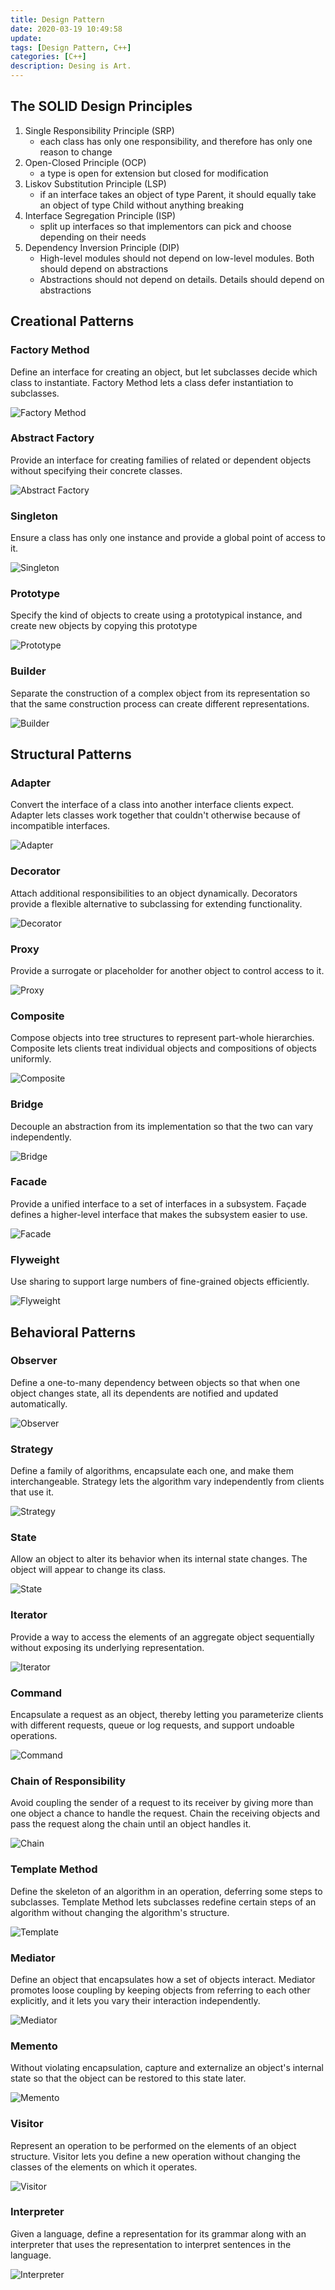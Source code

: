 ```yaml
---
title: Design Pattern
date: 2020-03-19 10:49:58
update:
tags: [Design Pattern, C++]
categories: [C++]
description: Desing is Art.
---
```


## The SOLID Design Principles

1. Single Responsibility Principle (SRP)
   - each class has only one responsibility, and therefore has only one reason to change
2. Open-Closed Principle (OCP)
   - a type is open for extension but closed for modification
3. Liskov Substitution Principle (LSP)
   - if an interface takes an object of type Parent, it should equally take an object of type Child without anything breaking
4. Interface Segregation Principle (ISP)
   - split up interfaces so that implementors can pick and choose depending on their needs
5. Dependency Inversion Principle (DIP)
   - High-level modules should not depend on low-level modules. Both should depend on abstractions
   - Abstractions should not depend on details. Details should depend on abstractions

## Creational Patterns

### Factory Method

Define an interface for creating an object, but let subclasses decide which class to instantiate. Factory Method lets a class defer instantiation to subclasses.

![Factory Method](https://s1.ax1x.com/2020/03/21/8RM26I.gif)

### Abstract Factory

Provide an interface for creating families of related or dependent objects without specifying their concrete classes.

![Abstract Factory](https://s1.ax1x.com/2020/03/21/8RMThQ.gif)

### Singleton

Ensure a class has only one instance and provide a global point of access to it.

![Singleton](https://s1.ax1x.com/2020/03/21/8RMjBV.gif)

### Prototype

Specify the kind of objects to create using a prototypical instance, and create new objects by copying this prototype

![Prototype](https://s1.ax1x.com/2020/03/21/8RMzAU.gif)

### Builder

Separate the construction of a complex object from its representation so that the same construction process can create different representations.

![Builder](https://s1.ax1x.com/2020/03/21/8RMcpd.gif)

## Structural Patterns

### Adapter

Convert the interface of a class into another interface clients expect. Adapter lets classes work together that couldn't otherwise because of incompatible interfaces.

![Adapter](https://s1.ax1x.com/2020/03/21/8RQAnx.gif)

### Decorator

Attach additional responsibilities to an object dynamically. Decorators provide a flexible alternative to subclassing for extending functionality.

![Decorator](https://s1.ax1x.com/2020/03/21/8RQn4e.gif)

### Proxy

Provide a surrogate or placeholder for another object to control access to it.

![Proxy](https://s1.ax1x.com/2020/03/21/8RQaCQ.gif)

### Composite

Compose objects into tree structures to represent part-whole hierarchies. Composite lets clients treat individual objects and compositions of objects uniformly.

![Composite](https://s1.ax1x.com/2020/03/21/8RQDuq.gif)

### Bridge

Decouple an abstraction from its implementation so that the two can vary independently.

![Bridge](https://s1.ax1x.com/2020/03/21/8RQcUU.gif)

### Facade

Provide a unified interface to a set of interfaces in a subsystem. Façade defines a higher-level interface that makes the subsystem easier to use.

![Facade](https://s1.ax1x.com/2020/03/21/8RQIDx.gif)

### Flyweight

Use sharing to support large numbers of fine-grained objects efficiently.

![Flyweight](https://s1.ax1x.com/2020/03/21/8RQob6.gif)

## Behavioral Patterns

### Observer

Define a one-to-many dependency between objects so that when one object changes state, all its dependents are notified and updated automatically.

![Observer](https://s1.ax1x.com/2020/03/21/8RQzrt.gif)

### Strategy

Define a family of algorithms, encapsulate each one, and make them interchangeable. Strategy lets the algorithm vary independently from clients that use it.

![Strategy](https://s1.ax1x.com/2020/03/21/8RlFPg.gif)

### State

Allow an object to alter its behavior when its internal state changes. The object will appear to change its class.

![State](https://s1.ax1x.com/2020/03/21/8RlExs.gif)

### Iterator

Provide a way to access the elements of an aggregate object sequentially without exposing its underlying representation.

![Iterator](https://s1.ax1x.com/2020/03/21/8RlMIU.gif)

### Command

Encapsulate a request as an object, thereby letting you parameterize clients with different requests, queue or log requests, and support undoable operations.

![Command](https://s1.ax1x.com/2020/03/21/8R8Lwt.gif)

### Chain of Responsibility

Avoid coupling the sender of a request to its receiver by giving more than one object a chance to handle the request. Chain the receiving objects and pass the request along the chain until an object handles it.

![Chain](https://s1.ax1x.com/2020/03/21/8RG9yj.gif)

### Template Method

Define the skeleton of an algorithm in an operation, deferring some steps to subclasses. Template Method lets subclasses redefine certain steps of an algorithm without changing the algorithm's structure.

![Template](https://s1.ax1x.com/2020/03/21/8RG00I.gif)

### Mediator

Define an object that encapsulates how a set of objects interact. Mediator promotes loose coupling by keeping objects from referring to each other explicitly, and it lets you vary their interaction independently.

![Mediator](https://s1.ax1x.com/2020/03/21/8RGFwq.gif)

### Memento

Without violating encapsulation, capture and externalize an object's internal state so that the object can be restored to this state later.

![Memento](https://s1.ax1x.com/2020/03/21/8RGoNV.gif)

### Visitor

Represent an operation to be performed on the elements of an object structure. Visitor lets you define a new operation without changing the classes of the elements on which it operates.

![Visitor](https://s1.ax1x.com/2020/03/21/8RGH9U.gif)

### Interpreter

Given a language, define a representation for its grammar along with an interpreter that uses the representation to interpret sentences in the language.

![Interpreter](https://s1.ax1x.com/2020/03/21/8RGimn.gif)